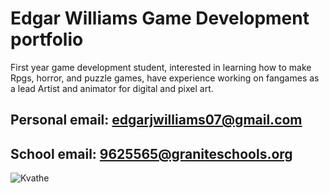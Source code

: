 # Edgar Williams Game Development portfolio
First year game development student, interested in learning how to make Rpgs, horror, and puzzle games, have experience working on fangames as a lead Artist and animator for digital and pixel art.

## Personal email: edgarjwilliams07@gmail.com      
## School email: 9625565@graniteschools.org

![Kvathe]([https://github.com/user-attachments/assets/84aa4098-6375-4961-9ee4-35ad6156ff00](https://github.com/Ewilli07/gamedevportfolio/blob/main/images/EdgarWCoyote.gif))
